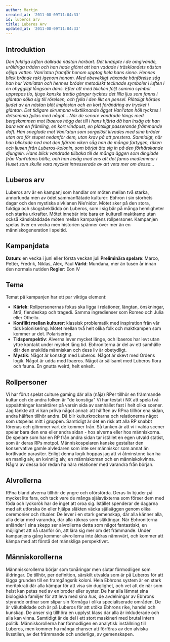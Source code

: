 ```yaml
---
author: Martin
created_at: '2011-08-09T11:04:33'
id: luberos arv
title: Luberos Arv
updated_at: '2011-08-09T11:04:33'
---
```

## Introduktion

*Den fuktiga luften dallrade nästan hörbart. Det knäppte i de omgivande, uråldriga träden och* *han hade glömt att han vadade i träsklandets nästan oljiga vatten. Vani’atan framför honom upptog hela hans sinne. Hennes blick brände rakt igenom honom. Med obevekligt växande hänförelse såg han hur Vani’atan och hennes bröder metodiskt tecknade symboler i luften i en ohyggligt långsam dans. Efter att med blicken följt samma symbol upprepas tio, tjugo kanske trettio gånger tycktes det lilla ljus som fanns i gläntan söka sig till rörelsen, och fylla i den likt en pensel. Plötsligt hördes ljudet av en nästan blöt implosion och en kort förändring av trycket i gläntan. Det tidigare skrumpna växtliknande ägget Vani’atan höll tycktes i detsamma fyllas med något...* *När de senare vandrade längs med bergskammen mot* *Ibaeros högg det till i hans hjärta då han insåg att han bara var en främling, en kort vindpust, en plötsligt passerande främmande doft. Han sneglade mot Vani’atan som sorgelöst kivades med sina bröder utan oro för stupet nedanför dem, utan krav på att prestera. Samtidigt, när han blickade ned mot den fjärran viken såg han de många fartygen, röken och ljusen från Luberos-kolonin, som börjat äta sig in på den förhärskande djungeln. Hans blick vandrade tillbaka till de många äggen som dinglade från Vani’atans bälte, och han insåg med ens att det fanns medlemmar i Huset som skulle vara mycket intresserade av att veta mer om dessa...*

## Luberos arv

Luberos arv är en kampanj som handlar om möten mellan två starka, annorlunda men av ödet sammanflätade kulturer: Ebhron i sin storhets dagar och den mystiska alvklanen Nie’nidor. Mötet sker på den stora, fuktiga och skogsbeklädda ön Luberos, som i sig bär på många hemligheter och starka urkrafter. Mötet innebär inte bara en kulturell maktkamp utan också känsloladdade möten mellan kampanjens rollpersoner. Kampanjen spelas över en vecka men historien spänner över mer än en människogeneration i speltid.

## Kampanjdata

**Datum**: en vecka i juni eller första veckan juli **Preliminära spelare**: Marco, Petter, Fredrik, Niklas, Alex, Paul **Värld**: Mundana, mer än tusen år innan den normala nutiden **Regler**: Eon IV

## Tema

Temat på kampanjen har ett par viktiga element:

-   **Kärlek**: Rollpersonernas fokus ska ligga i relationer, längtan, önskningar, åtrå, fiendeskap och tragedi. Samma ingredienser som Romeo och Julia eller Othello.
-   **Konflikt mellan kulturer**: klassisk problematik med inspiration från vår tids kolonisering. Mötet mellan två helt olika folk och maktkampen som kommer ur det. Polarisering.
-   **Tidsperspektiv**: Alverna lever mycket länge, och Ibaeros har levt utan yttre kontakt under mycket lång tid. Ebhroniterna är del av ett samhälle där den enskilda människan och dess liv är obetydligt.
-   **Mystik**: Något är konstigt med Luberos. Något är skevt med Ordens logik. Något är udda med Ibaeros. Något är sällsamt med Luberos flora och fauna. En gnutta weird, helt enkelt.

## Rollpersoner

Vi har förut spelat culture gaming där alla (nåja) RPer tillhör en främmande kultur och de andra folken är "de konstiga" Vi har testat i NX att spela två uppsättningar karaktärer på varsin sida av samhället fast i helt olika scener. Jag tänkte att vi kan pröva något annat: att hälften av RPna tillhör ena sidan, andra hälften tillhör andra. Då blir kulturkrockarna och relationerna något som utspelas mitt i gruppen. Samtidigt är det en risk att alla RP snabbt förenas och glömmer vart de kommer från. Så tanken är att vi i valda scener spelar bara den ena eller andra sidan - hos alverna eller hos människorna. De spelare som har en RP från andra sidan tar istället en egen utvald statist, som är deras RPs motpol. Människospelaren kanske gestaltar den konservative gamle alvledaren som inte ser människor som annat än kortlivade parasiter. Enligt denna logik hoppas jag att vi åtminstone kan ha en manlig alv, en kvinnlig alv, en människoman och en människokvinna. Några av dessa bör redan ha nära relationer med varandra från början.

## Alvrollerna

RPna bland alverna tillhör de yngre och oförstörda. Deras liv bjuder på mycket lite fara, och tack vare de många själaväxterna som förser dem med föda och lyckorök har de inget att oroa sig. Istället spenderar de dagarna med att utforska ön eller hjälpa släkten väcka själaäggen genom olika ceremonier och ritualer. De lever i en stark gemenskap, där alla känner alla, alla delar med varandra, där alla räknas som släktingar. När Ebhroniterna anländer i sina skepp ser alvrollerna detta som något fantastiskt, en möjlighet att nå utanför ön, att lära sig mer om det främmande. Under kampanjens gång kommer alvrollerna inte åldras nämnvärt, och kommer att kämpa med att förstå det mänskliga perspektivet.

## Människorollerna

Männniskorollerna börjar som tonåringar men slutar förmodligen som åldringar. De tillhör, per definition, särskilt utvalda som är på Luberos för att lägga grunden till en framgångsrik koloni. Hela Ebhrons system är en stark meritokrati där alla kämpar för att visa sin duglighet, och vet att de när som helst kan petas ned av en broder eller syster. De har alla lämnat sina biologiska familjer för att leva med sina *hus*, de avdelningar av Ebhrons styrande ordnar som slipar sin förmåga i olika specialiserade områden. De är välutbildade och är på Luberos för att utöka Ebhrons rike, handel och kunskap. De anser sig tillhöra en upplyst klass där alla är inkluderade och alla kan vinna. Samtidigt är de del i ett stort maskineri med brutal intern politik. Människorollerna har förmodligen en analytisk inställning till Luberos, men kommer ha många chanser att förföras av den alviska livsstilen, av det främmande och underliga, av gemenskapen.